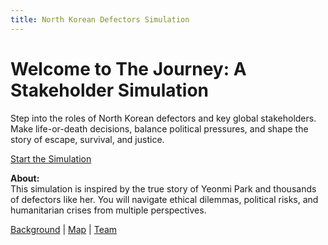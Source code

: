 ```yaml
---
title: North Korean Defectors Simulation
---
```


# Welcome to The Journey: A Stakeholder Simulation

Step into the roles of North Korean defectors and key global stakeholders. Make life-or-death decisions, balance political pressures, and shape the story of escape, survival, and justice.

[Start the Simulation](scenarios/chapter1-escape.md)

**About:**  
This simulation is inspired by the true story of Yeonmi Park and thousands of defectors like her. You will navigate ethical dilemmas, political risks, and humanitarian crises from multiple perspectives.

[Background](background.md) | [Map](map.md) | [Team](team/team.md)

